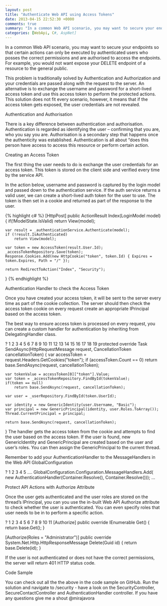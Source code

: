 ```yaml
---
layout: post
title: "Authenticate Web API using Access Tokens"
date: 2013-04-15 22:52:30 +0000
comments: true
summary: "In a common Web API scenario, you may want to secure your endpoints so that certain actions can only be executed by authenticated users who posses the correct permissions and are authorised to access the endpoints. For example, you would not want expose your DELETE endpoint of a resource to the general public."
categories: [WebApi, C#, AspNet]
---
```


In a common Web API scenario, you may want to secure your endpoints so that certain actions can only be executed by authenticated users who posses the correct permissions and are authorised to access the endpoints. For example, you would not want expose your DELETE endpoint of a resource to the general public.
<!--more-->

This problem is traditionally solved by Authentication and Authorization and your credentials are passed along with the request to the server. An alternative is to exchange the username and password for a short-lived access token and use this access token to perform the protected actions. This solution does not fit every scenario,  however, it means that if the access token gets exposed, the user credentials are not revealed. 

Authentication and Authorisation

There is a key difference between authentication and authorisation. Authentication is regarded as identifying the user – confirming that you are, who you say you are. Authorisation is a secondary step that happens once the authenticity was established. Authentication is all about “does this person have access to access this resource or perform certain action.

Creating an Access Token

The first thing the user needs to do is exchange the user credentials for an access token. This token is stored on the client side and verified every time by the service API.

In the action below, username and password is captured by the login model and passed down to the authentication service. If the auth service returns a valid user, we can create a short-lived auth token for the user to use. The token is then set in a cookie and returned as part of the response to the user.

{% highlight c# %}
[HttpPost]
public ActionResult Index(LoginModel model)
{
    if(!ModelState.IsValid)
        return View(model);
 
    var result = _authenticationService.Authenticate(model);
    if (!result.IsAuthenticated)
        return View(model);
 
    var token = new AccessToken(result.User.Id);
    _accessTokenRepository.Save(token);
    Response.Cookies.Add(new HttpCookie("token", token.Id) { Expires = token.Expires, Path = "/" });
 
    return RedirectToAction("Index", "Security");
}
{% endhighlight %}
 

Authentication Handler to check the Access Token

Once you have created your access token, it will be sent to the server every time as part of the cookie collection. The server should then check the access token cookie on every request create an appropriate IPrincipal based on the access token.

The best way to ensure access token is processed on every request, you can create a custom handler for authentication by inheriting from DelegatingHandler class.

?
1
2
3
4
5
6
7
8
9
10
11
12
13
14
15
16
17
18
19
protected override Task<HttpResponseMessage> SendAsync(HttpRequestMessage request, CancellationToken cancellationToken)
{
    var accessToken = request.Headers.GetCookies("token");
    if (accessToken.Count == 0)
        return base.SendAsync(request, cancellationToken);
 
    var tokenValue = accessToken[0]["token"].Value;
    var token = _accessTokenRepository.FindById(tokenValue);
    if(token == null)
        return base.SendAsync(request, cancellationToken);
 
    var user = _userRepository.FindById(token.UserId);
 
    var identity = new GenericIdentity(user.Username, "Basic");
    var principal = new GenericPrincipal(identity, user.Roles.ToArray());
    Thread.CurrentPrincipal = principal;
 
    return base.SendAsync(request, cancellationToken);
}
The handler gets the access token from the cookie and attempts to find the user based on the access token. If the user is found, new GenericIdentity and GenericPrincipal are created based on the user and user’s roles. You can then assign the GenericPrincipal to the current thread.

Remember to add your AuthenticationHandler to the MessageHandlers in the Web API  GlobalConfiguration

?
1
2
3
4
5
....
GlobalConfiguration.Configuration.MessageHandlers.Add(
    new AuthenticationHandler(Container.Resolve<IAccessTokenRepository>(),
                              Container.Resolve<IUserRepository>()));
...
 

Protect API Actions with Authorize Attribute

Once the user gets authenticated and the user roles are stored on the thread’s IPrincipal, you can you use the in-built Web API Authorize attribute to check whether the user is authenticated. You can even specify roles that user needs to be in to perform a specific action.

?
1
2
3
4
5
6
7
8
9
10
11
[Authorize]
public override IEnumerable<Contact> Get()
{
    return base.Get();
}
 
[Authorize(Roles = "Administrator")]
public override System.Net.Http.HttpResponseMessage Delete(Guid id)
{
    return base.Delete(id);
}

If the user is not authenticated or does not have the correct permissions, the server will return 401 HTTP status code.

Code Sample

You can check out all the the above in the code sample on GitHub. Run the solution and navigate to /security - have a look on the SecurityController, SecureContactController and AuthenticationHandler controller. If you have any questions give me a shout @mirajavora